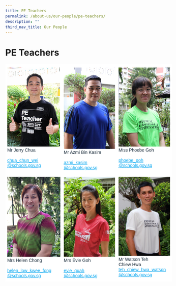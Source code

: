 ```yaml
---
title: PE Teachers
permalink: /about-us/our-people/pe-teachers/
description: ""
third_nav_title: Our People
---
```


# **PE Teachers**


<table style="border-collapse:collapse;border-spacing:0;table-layout: fixed; width: 524px" class="tg"><colgroup><col style="width: 178px"><col style="width: 173px"><col style="width: 173px"></colgroup><thead><tr><th style="background-color:#FFF;border-color:#ffffff;border-style:solid;border-width:1px;color:#162837;font-family:Arial, sans-serif;font-size:14px;font-weight:normal;overflow:hidden;padding:10px 5px;text-align:left;vertical-align:top;word-break:normal"><img src="/images/Mr%20Jerry%20Chua_optimisedforweb.jpg" alt="Mr Jerry Chua_optimisedforweb.jpg" width="166" height="248"><br><span style="font-weight:400;color:#162837">Mr Jerry Chua</span><br><br><a href="mailto:chua_chun_wei@schools.gov.sg"><span style="text-decoration:underline;color:#08A7F0">chua_chun_wei</span></a><br><a href="mailto:chua_chun_wei@schools.gov.sg"><span style="text-decoration:underline;color:#08A7F0">@schools.gov.sg</span></a></th><th style="background-color:#FFF;border-color:#ffffff;border-style:solid;border-width:1px;color:#162837;font-family:Arial, sans-serif;font-size:14px;font-weight:normal;overflow:hidden;padding:10px 5px;text-align:left;vertical-align:top;word-break:normal"><img src="/images/Mr%20Azmi_optimisedforweb.jpg" alt="Mr Azmi_optimisedforweb.jpg" width="171" height="255"><br><span style="font-weight:400;color:#162837">Mr Azmi Bin Kasim</span><br><br><a href="mailto:azmi_kasim@schools.gov.sg" target="_blank" rel="noopener noreferrer"><span style="text-decoration:underline;color:#08A7F0">azmi_kasim</span></a><br><a href="mailto:azmi_kasim@schools.gov.sg" target="_blank" rel="noopener noreferrer"><span style="text-decoration:underline;color:#08A7F0">@schools.gov.sg</span></a></th><th style="background-color:#FFF;border-color:#ffffff;border-style:solid;border-width:1px;color:#162837;font-family:Arial, sans-serif;font-size:14px;font-weight:normal;overflow:hidden;padding:10px 5px;text-align:left;vertical-align:top;word-break:normal"><img src="/images/Miss_Goh_Phoebe_optimisedforweb.jpg" alt="Miss_Goh_Phoebe_optimisedforweb.jpg" width="166" height="248"><br><span style="font-weight:400;color:#162837">Miss Phoebe Goh</span><br><br><a href="mailto:phoebe_goh@schools.gov.sg"><span style="text-decoration:underline;color:#08A7F0">phoebe_goh</span></a><br><a href="mailto:phoebe_goh@schools.gov.sg"><span style="text-decoration:underline;color:#08A7F0">@schools.gov.sg</span></a></th></tr></thead><tbody><tr><td style="background-color:#FFF;border-color:#ffffff;border-style:solid;border-width:1px;color:#162837;font-family:Arial, sans-serif;font-size:14px;overflow:hidden;padding:10px 5px;text-align:left;vertical-align:top;word-break:normal"><img src="/images/Mrs%20Helen%20Chong.jpg" alt="Mrs Helen Chong.jpg" width="171" height="251"><br><span style="font-weight:400;color:#162837">Mrs Helen Chong</span><br><br><a href="mailto:helen_low_kwee_fong@schools.gov.sg" target="_blank" rel="noopener noreferrer"><span style="text-decoration:underline;color:#08A7F0">helen_low_kwee_fong</span></a><br><a href="mailto:helen_low_kwee_fong@schools.gov.sg" target="_blank" rel="noopener noreferrer"><span style="text-decoration:underline;color:#08A7F0">@schools.gov.sg</span></a></td><td style="background-color:#FFF;border-color:#ffffff;border-style:solid;border-width:1px;color:#162837;font-family:Arial, sans-serif;font-size:14px;overflow:hidden;padding:10px 5px;text-align:left;vertical-align:top;word-break:normal"><img src="/images/Mrs%20Evie%20Goh%209%20cropped.jpg" alt="Mrs Evie Goh 9 cropped.jpg" width="171" height="251"><br><span style="font-weight:400;color:#162837">Mrs Evie Goh</span><br><br><a href="mailto:evie_quah@schools.gov.sg" target="_blank" rel="noopener noreferrer"><span style="text-decoration:underline;color:#08A7F0">evie_quah</span></a><br><a href="mailto:evie_quah@schools.gov.sg" target="_blank" rel="noopener noreferrer"><span style="text-decoration:underline;color:#08A7F0">@schools.gov.sg</span></a></td><td style="background-color:#FFF;border-color:#ffffff;border-style:solid;border-width:1px;color:#162837;font-family:Arial, sans-serif;font-size:14px;overflow:hidden;padding:10px 5px;text-align:left;vertical-align:top;word-break:normal"><img src="/images/Mr%20Watson%20Tay%20cropped.jpg" alt="Mr Watson Tay cropped.jpg" width="166" height="248"><br><span style="font-weight:400;color:#162837">Mr Watson Teh</span><br><span style="font-weight:400;color:#162837">Chiew Hwa</span><br><a href="mailto:teh_chiew_hwa_watson@schools.gov.sg"><span style="text-decoration:underline;color:#08A7F0">teh_chiew_hwa_watson</span></a><br><a href="mailto:teh_chiew_hwa_watson@schools.gov.sg"><span style="text-decoration:underline;color:#08A7F0">@schools.gov.sg</span></a></td></tr></tbody></table>